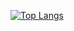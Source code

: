 [![Top Langs](https://github-readme-stats.vercel.app/api/top-langs/?username=RyosukeHashimotoGithub&layout=compact)](https://github.com/anuraghazra/github-readme-stats)
